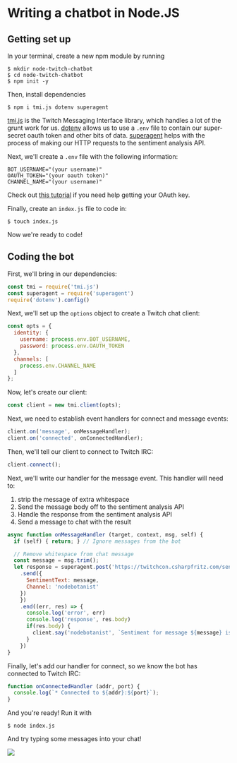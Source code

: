 # Writing a chatbot in Node.JS

## Getting set up

In your terminal, create a new npm module by running

```
$ mkdir node-twitch-chatbot
$ cd node-twitch-chatbot
$ npm init -y
```

Then, install dependencies

```
$ npm i tmi.js dotenv superagent
```

[tmi.js]([https://github.com/tmijs/tmi.js) is the Twitch Messaging Interface library, which handles a lot of the grunt work for us. [dotenv](https://github.com/motdotla/dotenv) allows us to use a `.env` file to contain our super-secret oauth token and other bits of data. [superagent](https://github.com/visionmedia/superagent) helps with the process of making our HTTP requests to the sentiment analysis API.

Next, we'll create a `.env` file with the following information:

```
BOT_USERNAME="(your username)"
OAUTH_TOKEN="(your oauth token)"
CHANNEL_NAME="(your username)"
```

Check out [this tutorial](./00-get-started) if you need help getting your OAuth key.

Finally, create an `index.js` file to code in:

```
$ touch index.js
```

Now we're ready to code! 

## Coding the bot

First, we'll bring in our dependencies:

```javascript
const tmi = require('tmi.js')
const superagent = require('superagent')
require('dotenv').config()
```

Next, we'll set up the `options` object to create a Twitch chat client:

```javascript
const opts = {
  identity: {
    username: process.env.BOT_USERNAME,
    password: process.env.OAUTH_TOKEN
  },
  channels: [
    process.env.CHANNEL_NAME
  ]
};
```

Now, let's create our client:

```javascript
const client = new tmi.client(opts);
```

Next, we need to establish event handlers for connect and message events:

```javascript
client.on('message', onMessageHandler);
client.on('connected', onConnectedHandler);
```

Then, we'll tell our client to connect to Twitch IRC:

```javascript
client.connect();
```

Next, we'll write our handler for the message event. This handler will need to:

1. strip the message of extra whitespace
1. Send the message body off to the sentiment analysis API
1. Handle the response from the sentiment analysis API
1. Send a message to chat with the result

```javascript
async function onMessageHandler (target, context, msg, self) {
  if (self) { return; } // Ignore messages from the bot

  // Remove whitespace from chat message
  const message = msg.trim();
  let response = superagent.post('https://twitchcon.csharpfritz.com/sentiment')
    .send({
      SentimentText: message,
      Channel: 'nodebotanist'
    })
    })
    .end((err, res) => {
      console.log('error', err)
      console.log('response', res.body)
      if(res.body) {
        client.say('nodebotanist', `Sentiment for message ${message} is ${res.body}`)
      }
    })
}
```

Finally, let's add our handler for connect, so we know the bot has connected to Twitch IRC:

```javascript
function onConnectedHandler (addr, port) {
  console.log(`* Connected to ${addr}:${port}`);
}
```

And you're ready! Run it with 

```
$ node index.js
```

And try typing some messages into your chat!

![](../final/node-sentiment/TwitchChatSentimentBot.PNG)

